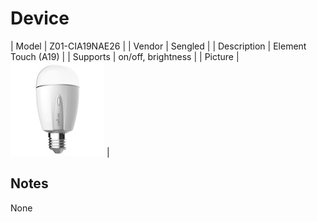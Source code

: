 
# Device

| Model | Z01-CIA19NAE26  |
| Vendor  | Sengled  |
| Description | Element Touch (A19) |
| Supports | on/off, brightness |
| Picture | ![../images/devices/Z01-CIA19NAE26.jpg](../images/devices/Z01-CIA19NAE26.jpg) |

## Notes

None
